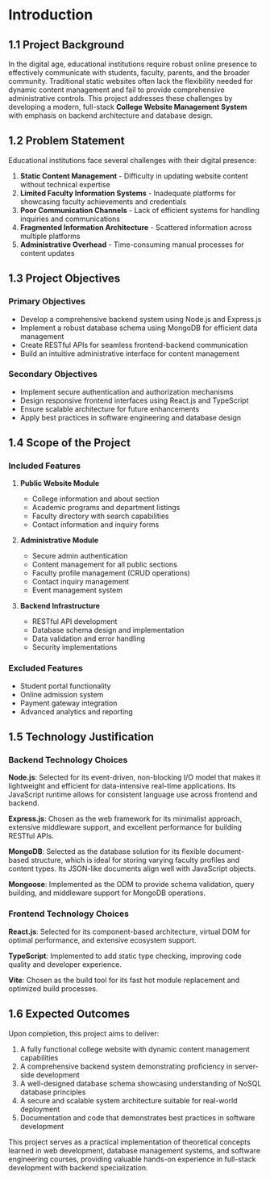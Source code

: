 # Introduction

## 1.1 Project Background

In the digital age, educational institutions require robust online presence to effectively communicate with students, faculty, parents, and the broader community. Traditional static websites often lack the flexibility needed for dynamic content management and fail to provide comprehensive administrative controls. This project addresses these challenges by developing a modern, full-stack **College Website Management System** with emphasis on backend architecture and database design.

## 1.2 Problem Statement

Educational institutions face several challenges with their digital presence:

1. **Static Content Management** - Difficulty in updating website content without technical expertise
2. **Limited Faculty Information Systems** - Inadequate platforms for showcasing faculty achievements and credentials
3. **Poor Communication Channels** - Lack of efficient systems for handling inquiries and communications
4. **Fragmented Information Architecture** - Scattered information across multiple platforms
5. **Administrative Overhead** - Time-consuming manual processes for content updates

## 1.3 Project Objectives

### Primary Objectives
- Develop a comprehensive backend system using Node.js and Express.js
- Implement a robust database schema using MongoDB for efficient data management
- Create RESTful APIs for seamless frontend-backend communication
- Build an intuitive administrative interface for content management

### Secondary Objectives
- Implement secure authentication and authorization mechanisms
- Design responsive frontend interfaces using React.js and TypeScript
- Ensure scalable architecture for future enhancements
- Apply best practices in software engineering and database design

## 1.4 Scope of the Project

### Included Features
1. **Public Website Module**
   - College information and about section
   - Academic programs and department listings
   - Faculty directory with search capabilities
   - Contact information and inquiry forms

2. **Administrative Module**
   - Secure admin authentication
   - Content management for all public sections
   - Faculty profile management (CRUD operations)
   - Contact inquiry management
   - Event management system

3. **Backend Infrastructure**
   - RESTful API development
   - Database schema design and implementation
   - Data validation and error handling
   - Security implementations

### Excluded Features
- Student portal functionality
- Online admission system
- Payment gateway integration
- Advanced analytics and reporting

## 1.5 Technology Justification

### Backend Technology Choices

**Node.js**: Selected for its event-driven, non-blocking I/O model that makes it lightweight and efficient for data-intensive real-time applications. Its JavaScript runtime allows for consistent language use across frontend and backend.

**Express.js**: Chosen as the web framework for its minimalist approach, extensive middleware support, and excellent performance for building RESTful APIs.

**MongoDB**: Selected as the database solution for its flexible document-based structure, which is ideal for storing varying faculty profiles and content types. Its JSON-like documents align well with JavaScript objects.

**Mongoose**: Implemented as the ODM to provide schema validation, query building, and middleware support for MongoDB operations.

### Frontend Technology Choices

**React.js**: Selected for its component-based architecture, virtual DOM for optimal performance, and extensive ecosystem support.

**TypeScript**: Implemented to add static type checking, improving code quality and developer experience.

**Vite**: Chosen as the build tool for its fast hot module replacement and optimized build processes.

## 1.6 Expected Outcomes

Upon completion, this project aims to deliver:

1. A fully functional college website with dynamic content management capabilities
2. A comprehensive backend system demonstrating proficiency in server-side development
3. A well-designed database schema showcasing understanding of NoSQL database principles
4. A secure and scalable system architecture suitable for real-world deployment
5. Documentation and code that demonstrates best practices in software development

This project serves as a practical implementation of theoretical concepts learned in web development, database management systems, and software engineering courses, providing valuable hands-on experience in full-stack development with backend specialization.
